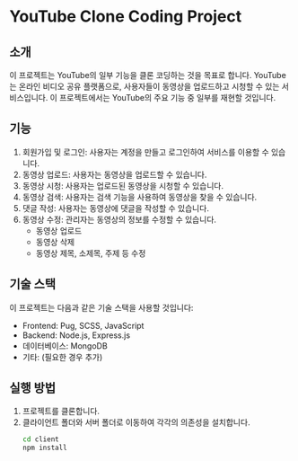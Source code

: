 # YouTube Clone Coding Project

## 소개
이 프로젝트는 YouTube의 일부 기능을 클론 코딩하는 것을 목표로 합니다. YouTube는 온라인 비디오 공유 플랫폼으로, 사용자들이 동영상을 업로드하고 시청할 수 있는 서비스입니다. 이 프로젝트에서는 YouTube의 주요 기능 중 일부를 재현할 것입니다.

## 기능
1. 회원가입 및 로그인: 사용자는 계정을 만들고 로그인하여 서비스를 이용할 수 있습니다.
2. 동영상 업로드: 사용자는 동영상을 업로드할 수 있습니다.
3. 동영상 시청: 사용자는 업로드된 동영상을 시청할 수 있습니다.
4. 동영상 검색: 사용자는 검색 기능을 사용하여 동영상을 찾을 수 있습니다.
5. 댓글 작성: 사용자는 동영상에 댓글을 작성할 수 있습니다.
6. 동영상 수정: 관리자는 동영상의 정보를 수정할 수 있습니다.
   - 동영상 업로드
   - 동영상 삭제
   - 동영상 제목, 소제목, 주제 등 수정

## 기술 스택
이 프로젝트는 다음과 같은 기술 스택을 사용할 것입니다:
- Frontend: Pug, SCSS, JavaScript
- Backend: Node.js, Express.js
- 데이터베이스: MongoDB
- 기타: (필요한 경우 추가)

## 실행 방법
1. 프로젝트를 클론합니다.
2. 클라이언트 폴더와 서버 폴더로 이동하여 각각의 의존성을 설치합니다.
   ```bash
   cd client
   npm install
